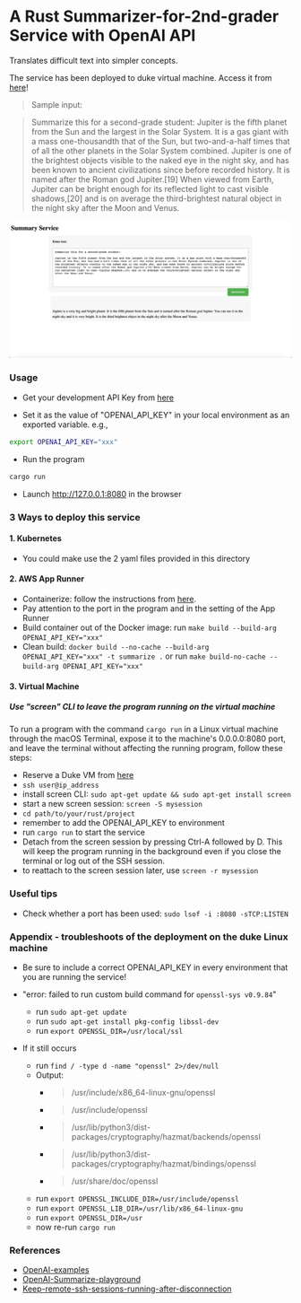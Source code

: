 # A Rust Summarizer-for-2nd-grader Service with OpenAI API 

Translates difficult text into simpler concepts.

The service has been deployed to duke virtual machine. Access it from [here](http://vcm-30756.vm.duke.edu:8080/)!


> Sample input:
 
> Summarize this for a second-grade student:
> Jupiter is the fifth planet from the Sun and the largest in the Solar System. It is a gas giant with a mass one-thousandth that of the Sun, but two-and-a-half times that of all the other planets in the Solar System combined. Jupiter is one of the brightest objects visible to the naked eye in the night sky, and has been known to ancient civilizations since before recorded history. It is named after the Roman god Jupiter.[19] When viewed from Earth, Jupiter can be bright enough for its reflected light to cast visible shadows,[20] and is on average the third-brightest natural object in the night sky after the Moon and Venus.

![UI](summarize.png)

### Usage
- Get your development API Key from [here](https://platform.openai.com/account/api-keys)

- Set it as the value of "OPENAI_API_KEY" in your local environment as an exported variable. e.g.,
```bash
export OPENAI_API_KEY="xxx"
```

- Run the program
```bash
cargo run
```
- Launch http://127.0.0.1:8080 in the browser

### 3 Ways to deploy this service 
#### 1. Kubernetes
- You could make use the 2 yaml files provided in this directory

#### 2. AWS App Runner
- Containerize: follow the instructions from [here](https://github.com/nogibjj/rust-world-spr23/tree/main/actix-containerized-microservice-wk3/actixdocker#this-is-to-build-an-image-out-of-the-dockerfile).
- Pay attention to the port in the program and in the setting of the App Runner
- Build container out of the Docker image: run `make build --build-arg OPENAI_API_KEY="xxx"`
- Clean build: `docker build --no-cache --build-arg OPENAI_API_KEY="xxx" -t summarize .` or run `make build-no-cache --build-arg OPENAI_API_KEY="xxx"`

#### 3. Virtual Machine
##### Use "screen" CLI to leave the program running on the virtual machine

To run a program with the command `cargo run` in a Linux virtual machine through the macOS Terminal, expose it to the machine's 0.0.0.0:8080 port, and leave the terminal without affecting the running program, follow these steps:

- Reserve a Duke VM from [here](https://vcm.duke.edu)
- `ssh user@ip_address`
- install screen CLI: `sudo apt-get update && sudo apt-get install screen`
- start a new screen session: `screen -S mysession`
- `cd path/to/your/rust/project`
- remember to add the OPENAI_API_KEY to environment
- run `cargo run` to start the service
- Detach from the screen session by pressing Ctrl-A followed by D. This will keep the program running in the background even if you close the terminal or log out of the SSH session.
- to reattach to the screen session later, use `screen -r mysession`

### Useful tips
- Check whether a port has been used: `sudo lsof -i :8080 -sTCP:LISTEN`

### Appendix - troubleshoots of the deployment on the duke Linux machine
- Be sure to include a correct OPENAI_API_KEY in every environment that you are running the service!
- "error: failed to run custom build command for `openssl-sys v0.9.84`"
    - run `sudo apt-get update`
    - run `sudo apt-get install pkg-config libssl-dev`
    - run `export OPENSSL_DIR=/usr/local/ssl`

- If it still occurs
    - run `find / -type d -name "openssl" 2>/dev/null`
    - Output:
        - > /usr/include/x86_64-linux-gnu/openssl
        - > /usr/include/openssl
        - > /usr/lib/python3/dist-packages/cryptography/hazmat/backends/openssl
        - > /usr/lib/python3/dist-packages/cryptography/hazmat/bindings/openssl
        - > /usr/share/doc/openssl
    - run `export OPENSSL_INCLUDE_DIR=/usr/include/openssl`
    - run `export OPENSSL_LIB_DIR=/usr/lib/x86_64-linux-gnu`
    - run `export OPENSSL_DIR=/usr`
    - now re-run `cargo run`

### References
- [OpenAI-examples](https://platform.openai.com/examples)
- [OpenAI-Summarize-playground](https://platform.openai.com/playground/p/default-summarize?model=text-davinci-003)
- [Keep-remote-ssh-sessions-running-after-disconnection](https://www.tecmint.com/keep-remote-ssh-sessions-running-after-disconnection/)
